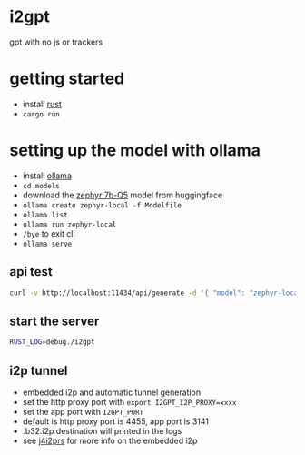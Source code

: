 # i2gpt
gpt with no js or trackers

# getting started

* install [rust](https://www.rust-lang.org/tools/install)
* `cargo run`


# setting up the model with ollama

* install [ollama](https://ollama.com/download)
* `cd models`
* download the [zephyr 7b-Q5](https://huggingface.co/TheBloke/zephyr-7B-beta-GGUF/blob/main/zephyr-7b-beta.Q5_K_M.gguf) model from huggingface
* `ollama create zephyr-local -f Modelfile`
* `ollama list`
* `ollama run zephyr-local`
* `/bye` to exit cli
* `ollama serve`

## api test

```bash
curl -v http://localhost:11434/api/generate -d '{ "model": "zephyr-local", "prompt": "What is water made of?", "stream": false }'
```

## start the server 

```bash
RUST_LOG=debug./i2gpt
```

## i2p tunnel

* embedded i2p and automatic tunnel generation
* set the http proxy port with `export I2GPT_I2P_PROXY=xxxx`
* set the app port with `I2GPT_PORT`
* default is http proxy port is 4455, app port is 3141
* .b32.i2p destination will printed in the logs
* see [j4i2prs](https://github.com/kn0sys/j4-i2p-rs) for more info on the embedded i2p
